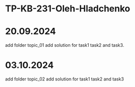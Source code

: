 # TP-KB-231-Oleh-Hladchenko

# 20.09.2024
add folder topic_01
add solution for task1 task2 and task3.

# 03.10.2024
add folder topic_02
add solution for task1 task2 and task3
